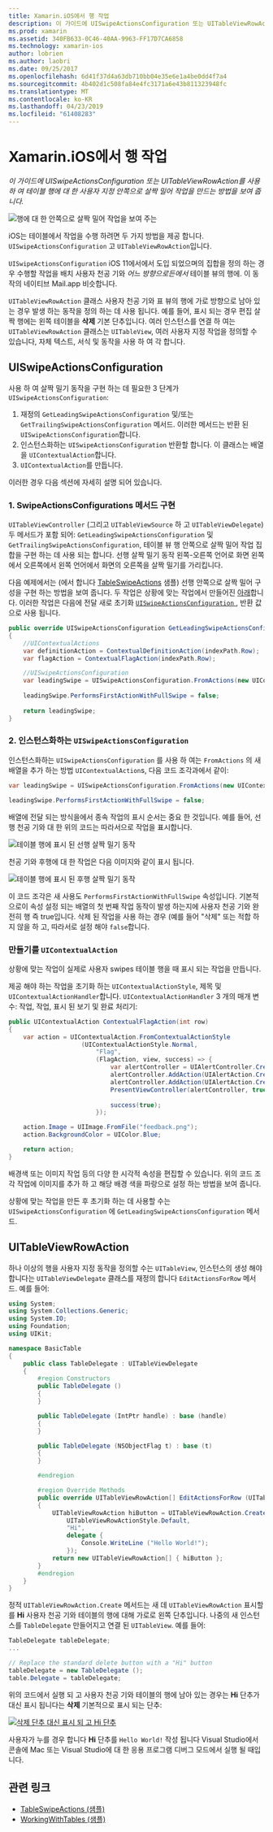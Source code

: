 ```yaml
---
title: Xamarin.iOS에서 행 작업
description: 이 가이드에 UISwipeActionsConfiguration 또는 UITableViewRowAction를 사용 하 여 테이블 행에 대 한 사용자 지정 안쪽으로 살짝 밀어 작업을 만드는 방법을 보여 줍니다.
ms.prod: xamarin
ms.assetid: 340FB633-0C46-40AA-9963-FF17D7CA6858
ms.technology: xamarin-ios
author: lobrien
ms.author: laobri
ms.date: 09/25/2017
ms.openlocfilehash: 6d41f37d4a63db710bb04e35e6e1a4be0dd4f7a4
ms.sourcegitcommit: 4b402d1c508fa84e4fc3171a6e43b811323948fc
ms.translationtype: MT
ms.contentlocale: ko-KR
ms.lasthandoff: 04/23/2019
ms.locfileid: "61408283"
---
```

# <a name="working-with-row-actions-in-xamarinios"></a>Xamarin.iOS에서 행 작업

_이 가이드에 UISwipeActionsConfiguration 또는 UITableViewRowAction를 사용 하 여 테이블 행에 대 한 사용자 지정 안쪽으로 살짝 밀어 작업을 만드는 방법을 보여 줍니다._

![행에 대 한 안쪽으로 살짝 밀어 작업을 보여 주는](row-action-images/action02.png)

iOS는 테이블에서 작업을 수행 하려면 두 가지 방법을 제공 합니다. `UISwipeActionsConfiguration` 고 `UITableViewRowAction`입니다.

`UISwipeActionsConfiguration` iOS 11에서에서 도입 되었으며의 집합을 정의 하는 경우 수행할 작업을 배치 사용자 천공 기와 _어느 방향으로든에서_ 테이블 뷰의 행에. 이 동작의 네이티브 Mail.app 비슷합니다. 

`UITableViewRowAction` 클래스 사용자 천공 기와 표 뷰의 행에 가로 방향으로 남아 있는 경우 발생 하는 동작을 정의 하는 데 사용 됩니다.
예를 들어, 표시 되는 경우 편집 살짝 행에는 왼쪽 테이블을 **삭제** 기본 단추입니다. 여러 인스턴스를 연결 하 여는 `UITableViewRowAction` 클래스는 `UITableView`, 여러 사용자 지정 작업을 정의할 수 있습니다, 자체 텍스트, 서식 및 동작을 사용 하 여 각 합니다.


## <a name="uiswipeactionsconfiguration"></a>UISwipeActionsConfiguration

사용 하 여 살짝 밀기 동작을 구현 하는 데 필요한 3 단계가 `UISwipeActionsConfiguration`:

1. 재정의 `GetLeadingSwipeActionsConfiguration` 및/또는 `GetTrailingSwipeActionsConfiguration` 메서드. 이러한 메서드는 반환 된 `UISwipeActionsConfiguration`합니다. 
2. 인스턴스화하는 `UISwipeActionsConfiguration` 반환할 합니다. 이 클래스는 배열을 `UIContextualAction`합니다.
3. `UIContextualAction`를 만듭니다.

이러한 경우 다음 섹션에 자세히 설명 되어 있습니다.

### <a name="1-implementing-the-swipeactionsconfigurations-methods"></a>1. SwipeActionsConfigurations 메서드 구현

`UITableViewController` (그리고 `UITableViewSource` 하 고 `UITableViewDelegate`) 두 메서드가 포함 되어: `GetLeadingSwipeActionsConfiguration` 및 `GetTrailingSwipeActionsConfiguration`, 테이블 뷰 행 안쪽으로 살짝 밀어 작업 집합을 구현 하는 데 사용 되는 합니다. 선행 살짝 밀기 동작 왼쪽-오른쪽 언어로 화면 왼쪽에서 오른쪽에서 왼쪽 언어에서 화면의 오른쪽을 살짝 밀기를 가리킵니다. 

다음 예제에서는 (에서 합니다 [TableSwipeActions](https://developer.xamarin.com/samples/monotouch/TableSwipeActions) 샘플) 선행 안쪽으로 살짝 밀어 구성을 구현 하는 방법을 보여 줍니다. 두 작업은 상황에 맞는 작업에서 만들어진 [아래](#create-uicontextualaction)합니다. 이러한 작업은 다음에 전달 새로 초기화 [ `UISwipeActionsConfiguration` ](#create-uiswipeactionsconfigurations), 반환 값으로 사용 됩니다.


```csharp
public override UISwipeActionsConfiguration GetLeadingSwipeActionsConfiguration(UITableView tableView, NSIndexPath indexPath)
{
    //UIContextualActions
    var definitionAction = ContextualDefinitionAction(indexPath.Row);
    var flagAction = ContextualFlagAction(indexPath.Row);

    //UISwipeActionsConfiguration
    var leadingSwipe = UISwipeActionsConfiguration.FromActions(new UIContextualAction[] { flagAction, definitionAction });
    
    leadingSwipe.PerformsFirstActionWithFullSwipe = false;
    
    return leadingSwipe;
}  
```

<a name="create-uiswipeactionsconfigurations" />

### <a name="2-instantiate-a-uiswipeactionsconfiguration"></a>2. 인스턴스화하는 `UISwipeActionsConfiguration`

인스턴스화하는 `UISwipeActionsConfiguration` 를 사용 하 여는 `FromActions` 의 새 배열을 추가 하는 방법 `UIContextualAction`s, 다음 코드 조각과에서 같이:

```csharp
var leadingSwipe = UISwipeActionsConfiguration.FromActions(new UIContextualAction[] { flagAction, definitionAction })

leadingSwipe.PerformsFirstActionWithFullSwipe = false;
```

배열에 전달 되는 방식을에서 종속 작업의 표시 순서는 중요 한 것입니다. 예를 들어, 선행 천공 기와 대 한 위의 코드는 따라서으로 작업을 표시합니다.

![테이블 행에 표시 된 선행 살짝 밀기 동작](row-action-images/action03.png)

천공 기와 후행에 대 한 작업은 다음 이미지와 같이 표시 됩니다.

![테이블 행에 표시 된 후행 살짝 밀기 동작](row-action-images/action04.png)

이 코드 조각은 새 사용도 `PerformsFirstActionWithFullSwipe` 속성입니다. 기본적으로이 속성 설정 되는 배열의 첫 번째 작업 동작이 발생 하는지에 사용자 천공 기와 완전히 행 즉 true입니다. 삭제 된 작업을 사용 하는 경우 (예를 들어 "삭제" 또는 적합 하지 않을 하 고, 따라서로 설정 해야 `false`합니다.

<a name="create-uicontextualaction" />

### <a name="create-a-uicontextualaction"></a>만들기를 `UIContextualAction`

상황에 맞는 작업이 실제로 사용자 swipes 테이블 행을 때 표시 되는 작업을 만듭니다.

제공 해야 하는 작업을 초기화 하는 `UIContextualActionStyle`, 제목 및 `UIContextualActionHandler`합니다. `UIContextualActionHandler` 3 개의 매개 변수: 작업, 작업, 표시 된 보기 및 완료 처리기:

```csharp
public UIContextualAction ContextualFlagAction(int row)
{
    var action = UIContextualAction.FromContextualActionStyle
                    (UIContextualActionStyle.Normal,
                        "Flag",
                        (FlagAction, view, success) => {
                            var alertController = UIAlertController.Create($"Report {words[row]}?", "", UIAlertControllerStyle.Alert);
                            alertController.AddAction(UIAlertAction.Create("Cancel", UIAlertActionStyle.Cancel, null)); 
                            alertController.AddAction(UIAlertAction.Create("Yes", UIAlertActionStyle.Destructive, null));
                            PresentViewController(alertController, true, null);
                            
                            success(true);
                        });

    action.Image = UIImage.FromFile("feedback.png");
    action.BackgroundColor = UIColor.Blue;

    return action;
}
```

배경색 또는 이미지 작업 등의 다양 한 시각적 속성을 편집할 수 있습니다. 위의 코드 조각 작업에 이미지를 추가 하 고 해당 배경 색을 파랑으로 설정 하는 방법을 보여 줍니다.

상황에 맞는 작업을 만든 후 초기화 하는 데 사용할 수는 `UISwipeActionsConfiguration` 에 `GetLeadingSwipeActionsConfiguration` 메서드.

## <a name="uitableviewrowaction"></a>UITableViewRowAction

하나 이상의 행을 사용자 지정 동작을 정의할 수는 `UITableView`, 인스턴스의 생성 해야 합니다는 `UITableViewDelegate` 클래스를 재정의 합니다 `EditActionsForRow` 메서드. 예를 들어:

```csharp
using System;
using System.Collections.Generic;
using System.IO;
using Foundation;
using UIKit;

namespace BasicTable
{
    public class TableDelegate : UITableViewDelegate
    {
        #region Constructors
        public TableDelegate ()
        {
        }

        public TableDelegate (IntPtr handle) : base (handle)
        {
        }

        public TableDelegate (NSObjectFlag t) : base (t)
        {
        }

        #endregion

        #region Override Methods
        public override UITableViewRowAction[] EditActionsForRow (UITableView tableView, NSIndexPath indexPath)
        {
            UITableViewRowAction hiButton = UITableViewRowAction.Create (
                UITableViewRowActionStyle.Default,
                "Hi",
                delegate {
                    Console.WriteLine ("Hello World!");
                });
            return new UITableViewRowAction[] { hiButton };
        }
        #endregion
    }
}
```

정적 `UITableViewRowAction.Create` 메서드는 새 데 `UITableViewRowAction` 표시할를 **Hi** 사용자 천공 기와 테이블의 행에 대해 가로로 왼쪽 단추입니다. 나중의 새 인스턴스를 `TableDelegate` 만들어지고 연결 된 `UITableView`. 예를 들어:

```csharp
TableDelegate tableDelegate;
...

// Replace the standard delete button with a "Hi" button
tableDelegate = new TableDelegate ();
table.Delegate = tableDelegate;

```

위의 코드에서 실행 되 고 사용자 천공 기와 테이블의 행에 남아 있는 경우는 **Hi** 단추가 대신 표시 됩니다는 **삭제** 기본적으로 표시 되는 단추:

[![](row-action-images/action01.png "삭제 단추 대신 표시 되 고 Hi 단추")](row-action-images/action01.png#lightbox)

사용자가 누를 경우 합니다 **Hi** 단추를 `Hello World!` 작성 됩니다 Visual Studio에서 콘솔에 Mac 또는 Visual Studio에 대 한 응용 프로그램 디버그 모드에서 실행 될 때입니다.



## <a name="related-links"></a>관련 링크

- [TableSwipeActions (샘플)](https://developer.xamarin.com/samples/monotouch/TableSwipeActions)
- [WorkingWithTables (샘플)](https://developer.xamarin.com/samples/monotouch/WorkingWithTables)
